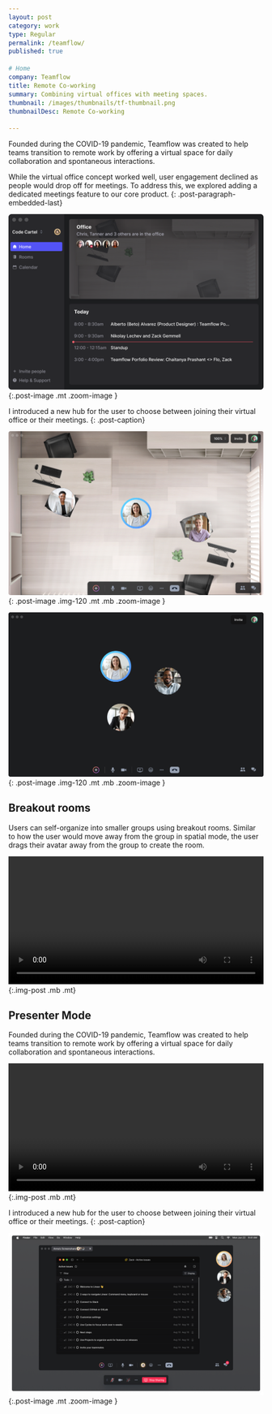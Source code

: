 ```yaml
---
layout: post
category: work
type: Regular
permalink: /teamflow/
published: true

# Home
company: Teamflow
title: Remote Co-working
summary: Combining virtual offices with meeting spaces.
thumbnail: /images/thumbnails/tf-thumbnail.png
thumbnailDesc: Remote Co-working

---
```


<!-- Teamflow was founded during the COVID-19 pandemic as a tool to help teams who had previously been in the office deal with the new reality of remote work. Teamflow offered a virtual space where people could co-work and hangout through out the day and bring back some of the collaboration and spontaneus connections that being in an office allowed for. 

The virtual office product was great but people were dropping off when they would join meetings. There is a network effect to the virtual office where simultaneously you need to be online and have your coworkers online in order to get value from the product. We decided to explore the idea of what a meetings product might look like as part of the core office product. -->

Founded during the COVID-19 pandemic, Teamflow was created to help teams transition to remote work by offering a virtual space for daily collaboration and spontaneous interactions.

While the virtual office concept worked well, user engagement declined as people would drop off for meetings. To address this, we explored adding a dedicated meetings feature to our core product.
{: .post-paragraph-embedded-last}

<!-- Overview
 - Problem
 - Solution 1 - Virtual office + Meetings
 - Make a better meeting experience
 - Virtual canvas for apps/screensharing
 - Presenter mode
 - All features designed for spatial/meetings
 - Meeting recording
 -->

![An example of the virtual office](../assets/img/teamflow/home.png){:.post-image .mt .zoom-image }

I introduced a new hub for the user to choose between joining their virtual office or their meetings.
{: .post-caption}



![An example of the virtual office](../assets/img/teamflow/virtual-office.png){: .post-image .img-120 .mt .mb .zoom-image }

![An example of a meeting](../assets/img/teamflow/meeting.png){: .post-image .img-120 .mt .mb .zoom-image }

<!-- In order to compete on old ground we decided that we needed to do everything better. -->

## Breakout rooms

Users can self-organize into smaller groups using breakout rooms. Similar to how the user would move away from the group in spatial mode, the user drags their avatar away from the group to create the room.

<video autoplay loop width="100%">
  <source src="../assets/img/teamflow/breakout-rooms.mp4" type="video/mp4">
  <source src="../assets/img/teamflow/breakout-rooms.webm" type="video/webm">
  <p>Your browser doesn't support HTML5 video. Here is
     a <a href="../assets/img/teamflow/breakout-rooms.mp4">link to the video</a> instead.</p>
</video>{:.img-post .mb .mt}

## Presenter Mode

Founded during the COVID-19 pandemic, Teamflow was created to help teams transition to remote work by offering a virtual space for daily collaboration and spontaneous interactions.

<video autoplay loop width="100%">
  <source src="../assets/img/teamflow/presenter-mode.mp4" type="video/mp4">
  <source src="../assets/img/teamflow/presenter-mode.webm" type="video/webm">
  <p>Your browser doesn't support HTML5 video. Here is
     a <a href="../assets/img/teamflow/presenter-mode.mp4">link to the video</a> instead.</p>
</video>{:.img-post .mb .mt}

I introduced a new hub for the user to choose between joining their virtual office or their meetings.
{: .post-caption}

![An example of the virtual office](../assets/img/teamflow/presenter-mode.png){:.post-image .mt .zoom-image }